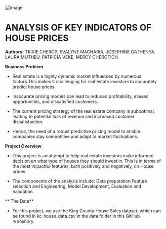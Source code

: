 
![image](https://github.com/MutheuTheAnalyst/House-Pricing-Indicators/assets/92978069/9ce2ee88-cc6f-4f86-8b54-370e8828b844)

# ANALYSIS OF KEY INDICATORS OF HOUSE PRICES

**Authors:** TRIXIE CHEROP, EVALYNE MACHARIA, JOSEPHINE GATHENYA, LAURA MUTHEU, PATRICIA VEKE, MERCY CHEROTICH.

**Business Problem**

- Real estate is a highly dynamic market influenced by numerous factors.This makes it challenging for real estate investors to accurately predict house prices.

- Inaccurate pricing models can lead to reduced profitability, missed opportunities, and dissatisfied customers.

- The current pricing strategy of the real estate company is suboptimal, leading to potential loss of revenue and increased customer dissatisfaction.

- Hence, the need of a robust predictive pricing model to enable companies stay competitive and adapt to market fluctuations.

**Project Overview**

- This project is an attempt to help real estate investors make informed decision on what type of houses they should invest in. This is in terms of the most impactful features, both positively and negatively, on House prices.

- The components of the analysis include: Data preparation,Feature selection and Engineering, Model Development, Evaluation and Validation.

** The Data**

- For this project, we use the King County House Sales dataset, which can be found in kc_house_data.csv in the data folder in this GitHub repository.

  
